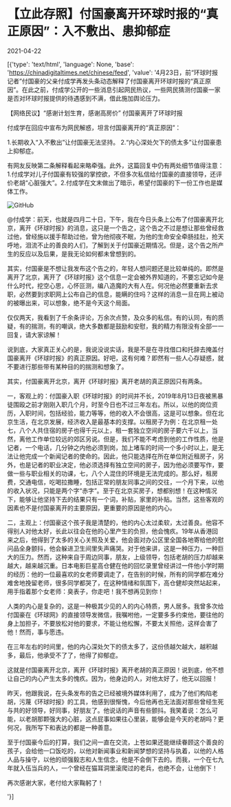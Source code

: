 # 【立此存照】付国豪离开环球时报的“真正原因”：入不敷出、患抑郁症

2021-04-22

[{'type': 'text/html', 'language': None, 'base': 'https://chinadigitaltimes.net/chinese/feed', 'value': '4月23日，前“环球时报记者”付国豪的父亲付成学再发头条动态解释了付国豪离开环球时报的“真正原因”。在此之前，付成学公开的一些消息引起网民热议，一些网民猜测付国豪一家是否对环球时报提供的待遇感到不满，借此施加舆论压力。



【网络民议】“感谢计划生育，感谢高房价” 付国豪离开了环球时报



付成学在回应中宣布为网民解惑，坦言付国豪离开的“真正原因”：



1.长期收入“入不敷出”让付国豪无法坚持。   2.“内心深处欠下的债太多”让付国豪患上抑郁症。



有网友反映第二条解释看起来略牵强。此外，这篇回复中仍有两处细节值得注意：1.付成学对儿子付国豪有较强的掌控欲，不但多次私信给付国豪的直接领导，还评价老胡“心脏强大”。2.付成学在文末做出了暗示，希望付国豪的下一份工作也是媒体工作。

![GitHub](https://chinadigitaltimes.net/chinese/files/2021/04/image-1619108936864.png)



@付成学：前天，也就是四月二十日，下午，我在今日头条上公布了付国豪离开北京，离开《环球时报》的消息，这只是一个告之，这个告之不过是想让那些曾经救过他，曾经施以援手帮助过他，曾为他彻夜不眠，为他的生命安全牵肠挂肚，抢天呼地，泪流不止的善良的人们，了解到关于付国豪近期情况。但是，这个告之所产生的反应以及后果，是我无论如何都未曾想到的。

其实，付国豪是不想让我发布这个告之的，年轻人想问题还是比较单纯的。即然是离开了北京，离开了《环球时报》这个信息一定会被外界知道的，不要忘记如今是什么时代，挖空心思，心怀叵测，编八造魔的大有人在。何况他必然要重新去求职，必然要到求职网上公布自己的信息，能瞒的住吗？这样的消息一旦在网上被动的被曝出来，可以想象，绝不是今天这个局面。

仅仅两天，我看到了千余条评论，万余次点赞，及众多的私信。有的认同，有的质疑，有的揣测，有的嘲讽，绝大多数都是鼓励和安慰，我的精力有限没有全部一一回复，请大家谅解！

说到底，大家真正关心的是，我说没说实话，我是不是在寻找借口和托辞去掩盖付国豪离开《环球时报》的真正原因。好吧，这有何难？即然有一些人心存疑惑，就不要进行那些带有某种目的的揣测和想象了。

其实，付国豪离开北京，离开《环球时报》离开老胡的真正原因只有两条。

一，客观上的：付国豪入职《环球时报》的时间并不长，2019年8月13日夜被黑暴徒围殴之前才刚刚入职几个月，时至今日也不过三年左右。所以，以他的岗位资历，入职时间，包括经验，能力等等，他的收入不会很高，这是可以想象。但在北京生活，在北京发展，经济收入是最基本的支撑。以租房子为例：在北京租一处七，八个人共住宿的房子也得千元以上，租一套独立空间的房子要六千以上，当然，离他工作单位较远的郊区另说。但是，我们不能不考虑到他的工作性质，他是记者，一个电话，几分钟之内他必须到岗，加上堵车的时间一个多小时以上，是无法让他完成一个新闻记者的使命的。因此，他只能选择在所在单位附近租房子，另外，也是记者的职业决定，他必须选择有独立空间的房子，因为他必须要写作，要做一些与职业相关的功课，七，八个人混住的环境是无法完成的。那么好，租房费，交通电信，吃喝拉撒睡，包括正常的朋友同事之间的交往，一个月下来，以他的收入状况，只能是两个字“赤字”。至于在北京买房子，想都别想！在这种情况下，能够让他坚持下去的结果只有一个词，补贴，家里的补贴。当然，这些客观的因素也不是付国豪离开的主要原因，更重要的原因是他的内心。

二，主观上：付国豪这个孩子我是清楚的，他的内心太过柔软，太过善良。他容不得别人对他太好，长此以往会在他的心里产生的负担，他会愧疚。19年从香港回来之后，他得到了太多的关心关照及关爱，他会面对办公区里全国各地寄给他的慰问品全身颤抖，他会躲进卫生间里失声痛哭。对于他来讲，这是一种压力，一种巨大的压力。然而，这种来自于周边同事，朋友，上级领导，包括老胡的压力却越来越大，越来越沉重。日本电影巨星高仓健在他的回忆录里曾经讲过一件他小学时期的经历：他的一位最喜欢的女老师要调走了，在告别的时候，所有的同学都在难分难舍地挽留老师，很多同学都哭了，在这种情绪和氛围下，高仓健却突然站起来，用手指着那个女老师：臭表子，你走吧！我不想再见到你！

人类的内心是复杂的，这是一种极其少见的人的内心特质，男人居多。我曾多次给付国豪在《环球网》的直接领导发微信，我嘱咐他，一定要多多约束他，要往他的身上加担子，不要放松对他的要求，不能让他松懈，不要太关照他，这样会害了他！然而，事与愿违。

在三年左右的时间里，他的内心深处欠下的债太多了，这份债越欠越大，越积越多，最后，他承受不了了，他得了抑郁症。

这就是付国豪离开北京，离开《环球时报》离开老胡的真正原因！说到底，他不想让自己的内心产生太多的愧疚。因为，他身边的人，对他太好了，他无以回报！

昨天，他跟我说，在头条发布的告之已经被境外媒体利用了，成为了他们构陷老胡，污蔑《环球时报》的工具，他感到很惭愧，今后他再也无法面对那些曾经生死与共的好领导，好同事，好朋友了。他说话的声音有些颤抖。我笑着说：怎么可能，以老胡那颗强大的心脏，这点屁事如果往心里装，能够会是今天的老胡吗？更何况，我所写下和表达的都是一种善意。

至于付国豪今后的打算，我们之间一直在交流，上苍如果还能继续眷顾这个善良的孩子，会给他一口饭吃的，以他对新闻事业和新闻梦想的坚持与执着，以他的人格人品与操守，以他的顽强毅志和人生信念，他是不会倒下去的。而我，一个在七九年就入伍当兵的人，一个曾经在猫耳洞里滚爬过的老兵，也绝不会，让他倒下！

再次感谢大家，老付给大家鞠躬了！

'}]
